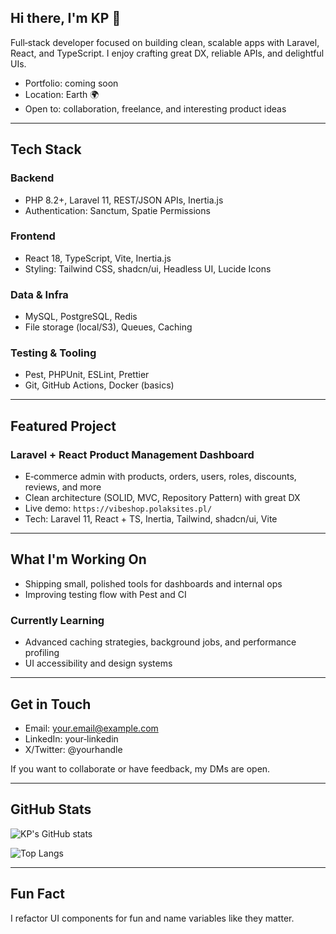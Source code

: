 ## Hi there, I'm KP 👋

Full‑stack developer focused on building clean, scalable apps with Laravel, React, and TypeScript. I enjoy crafting great DX, reliable APIs, and delightful UIs.

- Portfolio: coming soon
- Location: Earth 🌍
- Open to: collaboration, freelance, and interesting product ideas

---

## Tech Stack

### Backend
- PHP 8.2+, Laravel 11, REST/JSON APIs, Inertia.js
- Authentication: Sanctum, Spatie Permissions

### Frontend
- React 18, TypeScript, Vite, Inertia.js
- Styling: Tailwind CSS, shadcn/ui, Headless UI, Lucide Icons

### Data & Infra
- MySQL, PostgreSQL, Redis
- File storage (local/S3), Queues, Caching

### Testing & Tooling
- Pest, PHPUnit, ESLint, Prettier
- Git, GitHub Actions, Docker (basics)

---

## Featured Project

### Laravel + React Product Management Dashboard
- E‑commerce admin with products, orders, users, roles, discounts, reviews, and more
- Clean architecture (SOLID, MVC, Repository Pattern) with great DX
- Live demo: `https://vibeshop.polaksites.pl/`
- Tech: Laravel 11, React + TS, Inertia, Tailwind, shadcn/ui, Vite

---

## What I'm Working On
- Shipping small, polished tools for dashboards and internal ops
- Improving testing flow with Pest and CI

### Currently Learning
- Advanced caching strategies, background jobs, and performance profiling
- UI accessibility and design systems

---

## Get in Touch
- Email: your.email@example.com
- LinkedIn: your‑linkedin
- X/Twitter: @yourhandle

If you want to collaborate or have feedback, my DMs are open.

---

## GitHub Stats

![KP's GitHub stats](https://github-readme-stats.vercel.app/api?username=kp117909&show_icons=true&theme=radical)

![Top Langs](https://github-readme-stats.vercel.app/api/top-langs/?username=kp117909&layout=compact&theme=radical)

---

## Fun Fact
I refactor UI components for fun and name variables like they matter.

